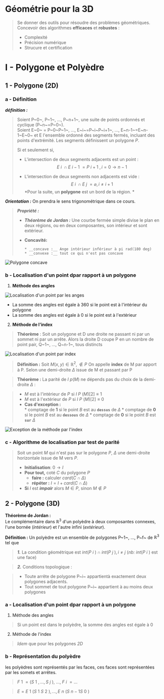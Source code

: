 <!--Premier cours-->

# Géométrie pour la 3D

>Se donner des outils pour résoudre des problèmes géométriques.  
> Concevoir des algorithmes __efficaces__ et __robustes__ :
>
> * Complexité
> * Précision numérique
> * Strucure et certification

#   I - Polygone et Polyèdre

##  1 - Polygone (2D)

### a - Définition

__*définition :*__

> Soient P~0~, P~1~, ..., P~n+1~, une suite de points ordonnés et cyclique (P~n~=P~0~).  
> Soient E~0~ = P~0~P~1~, ..., E~i~=P~i~P~i+1~, ..., E~n-1~=E~n-1~E~0~ et E l'ensemble ordonné des segments fermés, incluant des points d'extrémité.
> Les segments définissent un polygone *P*.
>
> Si et seulement si,
>
> * L'intersection de deux segments adjacents est un point :
$$E~i~\cap E~i-1~=P~i+1~, i=0 \to n-1$$
>
> * L'intersection de deux segments non adjacents est vide :
$$E~i~ \cap E~j~ = \varnothing, i \ne i+1$$
> *Pour la suite, un __polygone__ est un bord de la région. *  



__*Orientation :*__ On prendra le sens trigonométrique dans ce cours.

> __*Propriété :*__
>
> * __*Théorème de Jordan :*__ Une courbe fermée simple divise le plan en deux régions, ou en deux composantes, son intérieur et sont extérieur.
>
> * **Concavité:**
>
>		* __concave :__ Ange intérieur inférieur à pi rad(180 deg)
>		* __convexe :__ tout ce qui n'est pas concave

![Polygone concave](./res/concave.png)




### b - Localisation d'un point dpar rapport à un polygone

1. __Méthode des angles__

![Localisation d'un point par les anges](./res/polygone_loc_angle1.png)

* La somme des angles est égale à 360 si le point est à l'intérieur du polygone
* La somme des angles est égale à 0 si le point est à l'extérieur




2. __Méthode de l'index__

> __Théorème__ :
Soit un polygone et D une droite ne passant ni par un sommet ni par un arrête. Alors la droite D coupe P en un nombre de point pair, Q~1~, ..., Q~n-1~, tous distincts


![Localisation d'un point par index](./res/polygone_loc_index.png)

> __Définition :__
Soit $M(x,y) \in \mathbb{R}^2, \notin P$
On appelle __index__ de M par apport à P. Selon une demi-droite $\Delta$ issue de M et passant par P

> __Théorème :__ La parité de $I~p(M)$ ne dépends pas du choix de la demi-droite $\Delta$ :

> * $M$ est à l'intérieur de $P$ si $I~P~(M)[2] \equiv 1$
> * $M$ est à l'extérieur de $P$ si $I~P~(M)[2] \equiv 0$
> * __Cas d'exception :__   
>		* comptage de __1__ si le point $B$ est au __`dessus`__ de $\Delta$
>		* comptage de __0__ si le point $B$ est au __`dessous`__ de $\Delta$
>		* comptage de __0__ si le point $B$ est __`sur`__ $\Delta$

![Exception de la méthode par l'index](./res/polygone_loc_index_exceptions.png)



### c - Algorithme de localisation par test de parité

> Soit un point $M$ qui n'est pas sur le polygone $P$, $\Delta$ une demi-droite horizontale issue de M vers $P$.
>
> * __Initialisation__: $0 \rightarrow I$
> * __Pour tout,__ coté $C$ du polygone $P$
>     - __faire :__ calculer $card(C \cap \Delta)$
>     - __répéter :__ $I = I + card(C \cap \Delta)$
> * __Si__ $I$ est __*impair*__ alors $M \in P$, sinon $M \notin P$
> 
> 
> 
> 



##  2 - Polygone (3D)

__Théorème de Jordan :__  
Le complémentaire dans $\mathbb{R}^3$ d'un polyèdre à deux composantes connexes, l'une bornée (*intérieur*) et l'autre infini (*extérieur*).

__Définition :__
Un polyèdre est un ensemble de polygones P~1~, ..., P~f~ de $\mathbb{R}^3$ tel que

> __*1.*__ La condition géométrique est $int(P~i~) \cap int(P~j~), i\ne j$ (*nb:* $int(P~i~)$ est une face)

> __*2.*__ Conditions topologique :
		
> * Toute arrête de polygone P~i~ appartientà exactement deux polygones adjacents.
> * Tout sommet de tout polygone P~i~ appartient à au moins deux polygones



### a - Localisation d'un point dpar rapport à un polygone

1. Méthode des angles

> Si un point est dans le polyèdre, la somme des angles est égale à 0

2. Méthode de l'index

> *Idem* que pour les polygones *2D*



### b - Représentation du polyèdre

les polyèdres sont représentés par les faces, ces faces sont représentées par les somets et arrêtes.

> $F~1~ = (S~1~, ..., S~j~)$, ...,  $F~i~ = ...$

> $E = { E~1~(S~1~S~2~), ..., E~n~(S~n-1S~0~) }$



